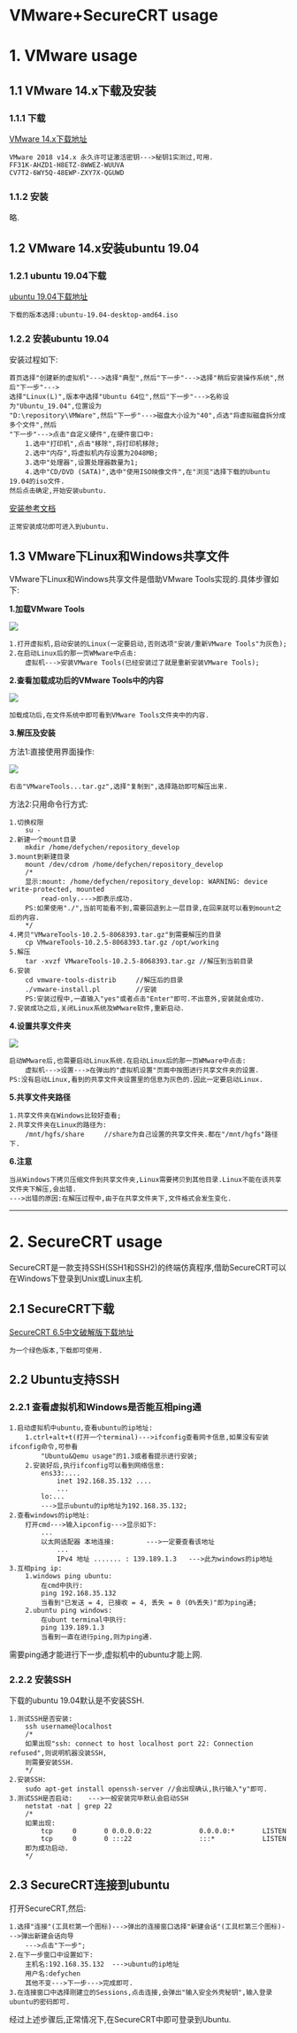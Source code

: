 # VMware+SecureCRT usage

# 1. VMware usage

## 1.1 VMware 14.x下载及安装

### 1.1.1 下载

[VMware 14.x下载地址](https://www.cr173.com/soft/68480.html)

	VMware 2018 v14.x 永久许可证激活密钥--->秘钥1实测过,可用.
	FF31K-AHZD1-H8ETZ-8WWEZ-WUUVA
	CV7T2-6WY5Q-48EWP-ZXY7X-QGUWD

### 1.1.2 安装

略.

## 1.2 VMware 14.x安装ubuntu 19.04

### 1.2.1 ubuntu 19.04下载

[ubuntu 19.04下载地址](http://mirrors.163.com/ubuntu-releases/)

	下载的版本选择:ubuntu-19.04-desktop-amd64.iso

### 1.2.2 安装ubuntu 19.04

安装过程如下:

	首页选择"创建新的虚拟机"--->选择"典型",然后"下一步"--->选择"稍后安装操作系统",然后"下一步"--->
	选择"Linux(L)",版本中选择"Ubuntu 64位",然后"下一步"--->名称设为"Ubuntu_19.04",位置设为
	"D:\repository\VMWare",然后"下一步"--->磁盘大小设为"40",点选"将虚拟磁盘拆分成多个文件",然后
	"下一步"--->点击"自定义硬件",在硬件窗口中:
		1.选中"打印机",点击"移除",将打印机移除;
		2.选中"内存",将虚拟机内存设置为2048MB;
		3.选中"处理器",设置处理器数量为1;
		4.选中"CD/DVD (SATA)",选中"使用ISO映像文件",在"浏览"选择下载的Ubuntu 19.04的iso文件.
	然后点击确定,开始安装ubuntu.

[安装参考文档](https://www.cnblogs.com/swjian/p/9193478.html)

	正常安装成功即可进入到ubuntu.

## 1.3 VMware下Linux和Windows共享文件

VMware下Linux和Windows共享文件是借助VMware Tools实现的.具体步骤如下:

**1.加载VMware Tools**

![](images/vmware_tools_installation.png)

	1.打开虚拟机,启动安装的Linux(一定要启动,否则选项"安装/重新VMware Tools"为灰色);
	2.在启动Linux后的那一页WMware中点击:
		虚拟机--->安装VMware Tools(已经安装过了就是重新安装VMware Tools);

**2.查看加载成功后的VMware Tools中的内容**

![](images/vmware_tools_content.png)

	加载成功后,在文件系统中即可看到VMware Tools文件夹中的内容.

**3.解压及安装**

方法1:直接使用界面操作:

![](images/extract_vmware_tools.png)

	右击"VMwareTools...tar.gz",选择"复制到",选择路劲即可解压出来.

方法2:只用命令行方式:

	1.切换权限
		su -
	2.新建一个mount目录
		mkdir /home/defychen/repository_develop
	3.mount到新建目录
		mount /dev/cdrom /home/defychen/repository_develop
		/*
		显示:mount: /home/defychen/repository_develop: WARNING: device write-protected, mounted
			read-only.--->即表示成功.
		PS:如果使用"./",当前可能看不到,需要回退到上一层目录,在回来就可以看到mount之后的内容.
		*/
	4.拷贝"VMwareTools-10.2.5-8068393.tar.gz"到需要解压的目录
		cp VMwareTools-10.2.5-8068393.tar.gz /opt/working
	5.解压
		tar -xvzf VMwareTools-10.2.5-8068393.tar.gz	//解压到当前目录
	6.安装
		cd vmware-tools-distrib		//解压后的目录
		./vmware-install.pl			//安装
		PS:安装过程中,一直输入"yes"或者点击"Enter"即可.不出意外,安装就会成功.
	7.安装成功之后,关闭Linux系统及WMware软件,重新启动.

**4.设置共享文件夹**

![](images/share_file.png)

	启动WMware后,也需要启动Linux系统.在启动Linux后的那一页WMware中点击:
		虚拟机--->设置--->在弹出的"虚拟机设置"页面中按图进行共享文件夹的设置.
	PS:没有启动Linux,看到的共享文件夹设置里的信息为灰色的.因此一定要启动Linux.

**5.共享文件夹路径**

	1.共享文件夹在Windows比较好查看;
	2.共享文件夹在Linux的路径为:
		/mnt/hgfs/share		//share为自己设置的共享文件夹.都在"/mnt/hgfs"路径下.

**6.注意**

	当从Windows下拷贝压缩文件到共享文件夹,Linux需要拷贝到其他目录.Linux不能在该共享文件夹下解压,会出错.
	--->出错的原因:在解压过程中,由于在共享文件夹下,文件格式会发生变化.

***

# 2. SecureCRT usage

SecureCRT是一款支持SSH(SSH1和SSH2)的终端仿真程序,借助SecureCRT可以在Windows下登录到Unix或Linux主机.

## 2.1 SecureCRT下载

[SecureCRT 6.5中文破解版下载地址](http://www.kuaihou.com/soft/169205.html)

	为一个绿色版本,下载即可使用.

## 2.2 Ubuntu支持SSH

### 2.2.1 查看虚拟机和Windows是否能互相ping通

	1.启动虚拟机中ubuntu,查看ubuntu的ip地址:
		1.ctrl+alt+t(打开一个terminal)--->ifconfig查看网卡信息,如果没有安装ifconfig命令,可参看
			"Ubuntu&Qemu usage"的1.3或者看提示进行安装;
		2.安装好后,执行ifconfig可以看到网络信息:
			ens33:....
				inet 192.168.35.132 ....
				...
			lo:...
			--->显示ubuntu的ip地址为192.168.35.132;
	2.查看windows的ip地址:
		打开cmd--->输入ipconfig--->显示如下:
			...
			以太网适配器 本地连接:		--->一定要查看该地址
				...
				IPv4 地址 ....... : 139.189.1.3	--->此为windows的ip地址
	3.互相ping ip:
		1.windows ping ubuntu:
			在cmd中执行:
			ping 192.168.35.132
			当看到"已发送 = 4, 已接收 = 4, 丢失 = 0 (0%丢失)"即为ping通;
		2.ubuntu ping windows:
			在ubunt terminal中执行:
			ping 139.189.1.3
			当看到一直在进行ping,则为ping通.

需要ping通才能进行下一步,虚拟机中的ubuntu才能上网.

### 2.2.2 安装SSH

下载的ubuntu 19.04默认是不安装SSH.

	1.测试SSH是否安装:
		ssh username@localhost
		/*
		如果出现"ssh: connect to host localhost port 22: Connection refused",则说明机器没装SSH,
		则需要安装SSH.
		*/
	2.安装SSH:
		sudo apt-get install openssh-server	//会出现确认,执行输入"y"即可.
	3.测试SSH是否启动:	--->一般安装完毕默认会启动SSH
		netstat -nat | grep 22
		/*
		如果出现:
			tcp		0		0 0.0.0.0:22			0.0.0.0:*		LISTEN
			tcp		0		0 :::22					:::*			LISTEN
		即为成功启动.
		*/

## 2.3 SecureCRT连接到ubuntu

打开SecureCRT,然后:

	1.选择"连接"(工具栏第一个图标)--->弹出的连接窗口选择"新建会话"(工具栏第三个图标)--->弹出新建会话向导
		--->点击"下一步";
	2.在下一步窗口中设置如下:
		主机名:192.168.35.132	--->ubuntu的ip地址
		用户名:defychen
		其他不变--->下一步--->完成即可.
	3.在连接窗口中选择刚建立的Sessions,点击连接,会弹出"输入安全外壳秘钥",输入登录ubuntu的密码即可.
	
经过上述步骤后,正常情况下,在SecureCRT中即可登录到Ubuntu.






